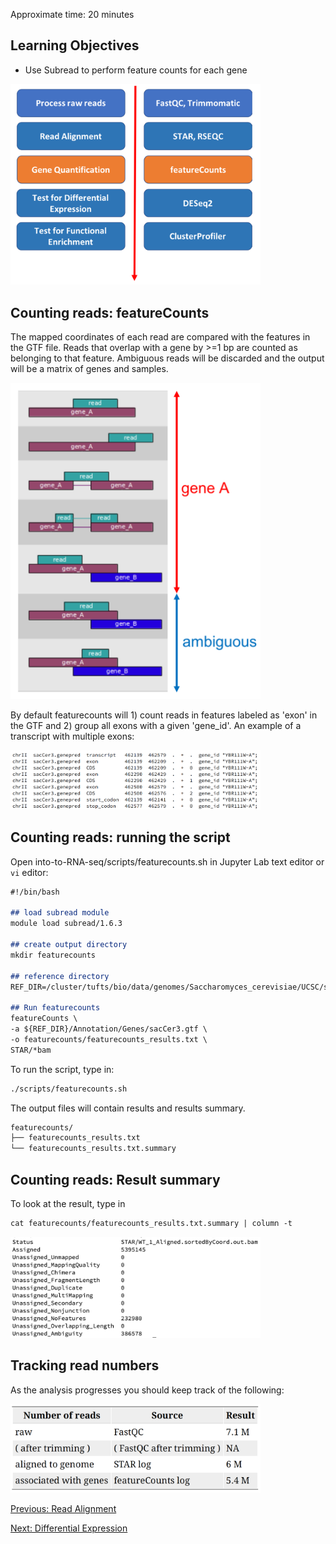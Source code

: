 Approximate time: 20 minutes

## Learning Objectives

- Use Subread to perform feature counts for each gene

<img src="../img/workflow_gene_quant.png" width="400">

## Counting reads: featureCounts

The mapped coordinates of each read are compared with the features in the GTF file. Reads that overlap with a gene by >=1 bp are counted as belonging to that feature. Ambiguous reads will be discarded and the output will be a matrix of genes and samples.

<img src="../img/featurecount_ambiguous.png" width="400">

By default featurecounts will 1) count reads in features labeled as 'exon' in the GTF and 2) group all exons with a given 'gene_id'. An example of a transcript with multiple exons:

<img src="../img/featurecount_multi_exons.png" width="400">

## Counting reads: running the script

Open into-to-RNA-seq/scripts/featurecounts.sh in Jupyter Lab text editor or `vi` editor:
```markdown
#!/bin/bash

## load subread module
module load subread/1.6.3

## create output directory
mkdir featurecounts

## reference directory
REF_DIR=/cluster/tufts/bio/data/genomes/Saccharomyces_cerevisiae/UCSC/sacCer3

## Run featurecounts
featureCounts \
-a ${REF_DIR}/Annotation/Genes/sacCer3.gtf \
-o featurecounts/featurecounts_results.txt \
STAR/*bam
```

To run the script, type in:
```markdown
./scripts/featurecounts.sh
```

The output files will contain results and results summary.
```markdown
featurecounts/
├── featurecounts_results.txt
└── featurecounts_results.txt.summary
```

## Counting reads: Result summary
To look at the result, type in
```markdown
cat featurecounts/featurecounts_results.txt.summary | column -t
```

<img src="../img/featurecount_summary.png" width="400">


## Tracking read numbers
As the analysis progresses you should keep track of the following:

<img src="../img/featurecount_read_summary.png" width="400">


[Previous: Read Alignment ](03_Read_Alignment.md)

[Next: Differential Expression](05_Differential_Expression.md)
